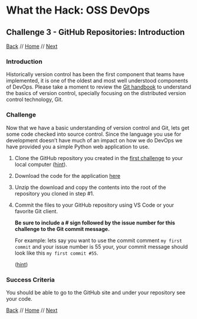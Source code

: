 # What the Hack: OSS DevOps 

## Challenge 3 - GitHub Repositories: Introduction

[Back](challenge02.md) // [Home](../readme.md) // [Next](challenge04.md)

### Introduction

Historically version control has been the first component that teams have implemented, it is one of the oldest and most well understood components of DevOps. Please take a moment to review the [Git handbook](https://guides.github.com/introduction/git-handbook/) to understand the basics of version control, specially focusing on the distributed version control technology, Git.

### Challenge

Now that we have a basic understanding of version control and Git, lets get some code checked into source control. Since the language you use for development doesn’t have much of an impact on how we do DevOps we have provided you a simple Python web application to use.

1. Clone the GitHub repository you created in the [first challenge](challenge01.md) to your local computer ([hint](https://help.github.com/en/articles/cloning-a-repository)).

2. Download the code for the application [here](https://minhaskamal.github.io/DownGit/#/home?url=https://github.com/microsoft/WhatTheHack/tree/master/014-OSSDevOps/Student/Resources/Challenge-03/app)

3. Unzip the download and copy the contents into the root of the repository you cloned in step #1.

4. Commit the files to your GitHub repository using VS Code or your favorite Git client.

   **Be sure to include a # sign followed by the issue number for this challenge to the Git commit message.**
   
   For example: lets say you want to use the commit comment `my first commit` and your issue number is 55 your, your commit message should look like this  `my first commit #55`.

   ([hint](https://help.github.com/en/articles/adding-a-file-to-a-repository-using-the-command-line))


### Success Criteria

You should be able to go to the GitHub site and under your repository see your code.

[Back](challenge02.md) // [Home](../readme.md) // [Next](challenge04.md)